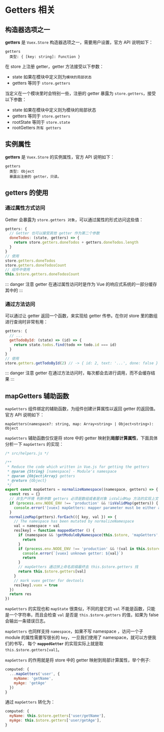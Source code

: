 # Getters 相关

## 构造器选项之一

**getters** 是 `Vuex.Store` 构造器选项之一，需要用户设置，官方 API 说明如下：

```text
getters
  类型: { [key: string]: Function }
```
在 store 上注册 getter，getter 方法接受以下参数：
- state  如果在模块中定义则为`模块的局部状态`
- getters  等同于 `store.getters`

当定义在一个模块里时会特别一些，注册的 getter 暴露为 `store.getters`，接受以下参数：
- state  如果在模块中定义则为模块的局部状态
- getters  等同于 `store.getters`
- rootState  等同于 `store.state`
- rootGetters  `所有 getters`

## 实例属性
**getters** 是 `Vuex.Store` 的实例属性，官方 API 说明如下：
```text
getters
  类型: Object
  暴露出注册的 getter，只读。
```

## getters 的使用

### 通过属性方式访问

Getter 会暴露为 `store.getters 对象`，可以通过属性的形式访问这些值：

```javascript
getters: {
  // Getter 也可以接受其他 getter 作为第二个参数
  doneTodos: (state, getters) => {
    return store.getters.doneTodos + getters.doneTodos.length
  }
}
// 使用
store.getters.doneTodos
store.getters.doneTodosCount
// 组件中使用
this.$store.getters.doneTodosCount
```

::: danger 注意
getter 在通过属性访问时是作为 Vue 的响应式系统的一部分缓存其中的
:::

### 通过方法访问

可以通过让 getter 返回一个函数，来实现给 getter 传参。在你对 store 里的数组进行查询时非常有用：

```javascript
getters: {
  // ...
  getTodoById: (state) => (id) => {
    return state.todos.find(todo => todo.id === id)
  }
}
// 使用
store.getters.getTodoById(2) // -> { id: 2, text: '...', done: false }
```

::: danger 注意
getter 在通过方法访问时，每次都会去进行调用，而不会缓存结果
:::

## mapGetters 辅助函数

`mapGetters` 组件绑定的辅助函数，为组件创建计算属性以返回 getter 的返回值。官方 API 说明如下：

```text
mapGetters(namespace?: string, map: Array<string> | Object<string>): Object
```

`mapGetters` 辅助函数仅仅是将 store 中的 getter 映射到**局部计算属性**，下面具体分析一下 `mapGetters` 的实现：

```javascript
/* src/helpers.js */

/**
 * Reduce the code which written in Vue.js for getting the getters
 * @param {String} [namespace] - Module's namespace
 * @param {Object|Array} getters
 * @return {Object}
 */
export const mapGetters = normalizeNamespace((namespace, getters) => {
  const res = {}
  // 非生产环境 判断参数 getters 必须是数组或者是对象 isValidMap 方法的实现上文讲述过
  if (process.env.NODE_ENV !== 'production' && !isValidMap(getters)) {
    console.error('[vuex] mapGetters: mapper parameter must be either an Array or an Object')
  }
  normalizeMap(getters).forEach(({ key, val }) => {
    // The namespace has been mutated by normalizeNamespace
    val = namespace + val
    res[key] = function mappedGetter () {
      if (namespace && !getModuleByNamespace(this.$store, 'mapGetters', namespace)) {
        return
      }
      if (process.env.NODE_ENV !== 'production' && !(val in this.$store.getters)) {
        console.error(`[vuex] unknown getter: ${val}`)
        return
      }
      // mapGetters 通过拼上命名前缀最终去 this.$store.getters 找
      return this.$store.getters[val]
    }
    // mark vuex getter for devtools
    res[key].vuex = true
  })
  return res
})
```
`mapGetters` 的实现也和 `mapState` 很类似，不同的是它的 `val` 不能是函数，只能是一个字符串，而且会检查 `val` 是否是 `this.$store.getters` 的值，如果为 false 会输出一条错误日志。

`mapGetters` 也同样支持 `namespace`，如果不写 namespace ，访问一个子 module 的属性需要写很长的 `key`，一旦我们使用了 namespace，就可以方便我们的书写，
每个 **`mappedGetter`** 的实现实际上就是取 `this.$store.getters[val]`。

`mapGetters` 的作用就是将 store 中的 getter 映射到局部计算属性，举个例子:
```javascript
computed: {
  ...mapGetters('user', {
    myName: 'getName',
    myAge: 'getAge'
  })
}
```
通过 `mapGetters` 转化为：
```javascript
computed: {
  myName: this.$store.getters['user/getName'],
  myAge: this.$store.getters['user/getAge'],
}
```



